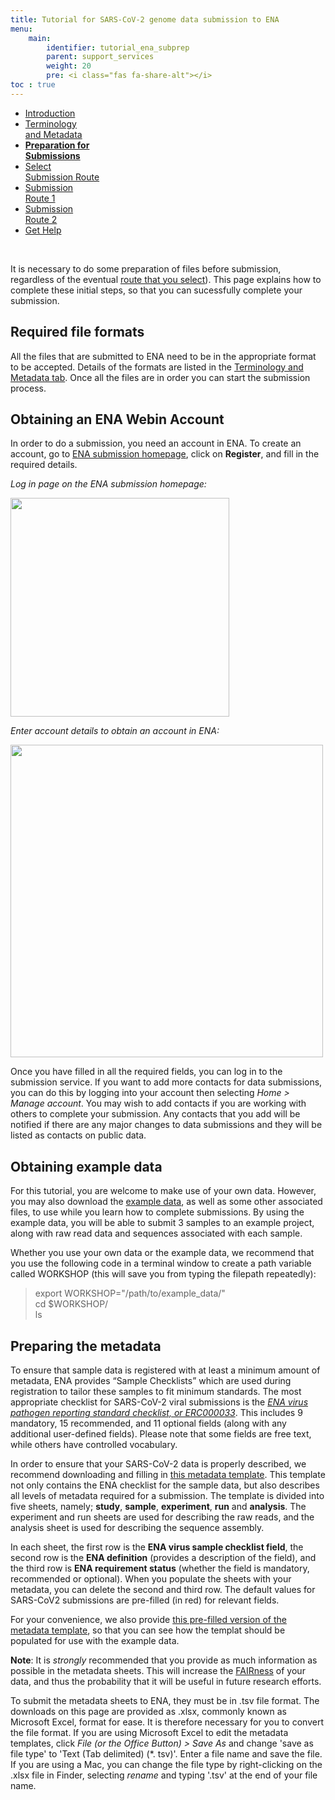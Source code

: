 ```yaml
---
title: Tutorial for SARS-CoV-2 genome data submission to ENA
menu:
    main:
        identifier: tutorial_ena_subprep
        parent: support_services
        weight: 20
        pre: <i class="fas fa-share-alt"></i>
toc : true
---
```


<ul class="nav nav-tabs nav-justified">
  <li class="nav-item">
    <a class="nav-link" href="/support_services/tutorial_ena/tutorial_ena_intro">Introduction</a>
  </li>
  <li class="nav-item">
    <a class="nav-link" href="/support_services/tutorial_ena/tutorial_ena_terminology">Terminology<br>and Metadata</a>
  </li>
  <li class="nav-item">
    <a class="nav-link active" href="#"><b>Preparation for<br>Submissions</b></a>
  </li>
  <li class="nav-item">
    <a class="nav-link" href="/support_services/tutorial_ena/tutorial_ena_selectsub">Select<br>Submission Route</a>
  </li>
  <li class="nav-item">
    <a class="nav-link" href="/support_services/tutorial_ena/tutorial_ena_subroute2">Submission<br>Route 1</a>
  </li>
  <li class="nav-item">
    <a class="nav-link" href="/support_services/tutorial_ena/tutorial_ena_subroute2">Submission<br>Route 2</a>
  </li>
  <li class="nav-item">
    <a class="nav-link" href="/support_services/tutorial_ena/tutorial_ena_contact">Get Help</a>
  </li>
</ul>

<br>

It is necessary to do some preparation of files before submission, regardless of the eventual [route that you select](/support_services/tutorial_ena/tutorial_ena_selectsub)). This page explains how to complete these initial steps, so that you can sucessfully complete your submission.

## Required file formats

All the files that are submitted to ENA need to be in the appropriate format to be accepted. Details of the formats are listed in the [Terminology and Metadata tab](/support_services/tutorial_ena/tutorial_ena_terminology). Once all the files are in order you can start the submission process.

## Obtaining an ENA Webin Account

In order to do a submission, you need an account in ENA. To create an account, go to [ENA submission homepage](https://www.ebi.ac.uk/ena/submit/webin/), click on **Register**, and fill in the required details.

*Log in page on the ENA submission homepage:* 

<div class="text-center">
  <img src="/img/ena_tutorial/ENA_login_startpage.png" height="350" class="rounded">
</div>

*Enter account details to obtain an account in ENA:*

<div class="text-center">
  <img src="/img/ena_tutorial/ENA_login_detailspage.png" height="500" class="rounded">
</div>

Once you have filled in all the required fields, you can log in to the submission service. If you want to add more contacts for data submissions, you can do this by logging into your account then selecting *Home > Manage account*. You may wish to add contacts if you are working with others to complete your submission. Any contacts that you add will be notified if there are any major changes to data submissions and they will be listed as contacts on public data.

## Obtaining example data

For this tutorial, you are welcome to make use of your own data. However, you may also download the [example data](/ENA_tutorial_data/example_data.zip), as well as some other associated files, to use while you learn how to complete submissions. By using the example data, you will be able to submit 3 samples to an example project, along with raw read data and sequences associated with each sample.

Whether you use your own data or the example data, we recommend that you use the following code in a terminal window to create a path variable called WORKSHOP (this will save you from typing the filepath repeatedly):

>export WORKSHOP="/path/to/example_data/"<br>cd $WORKSHOP/<br>ls

## Preparing the metadata

To ensure that sample data is registered with at least a minimum amount of metadata, ENA provides “Sample Checklists” which are used during registration to tailor these samples to fit minimum standards. The most appropriate checklist for SARS-CoV-2 viral submissions is the *[ENA virus pathogen reporting standard checklist, or ERC000033](https://www.ebi.ac.uk/ena/browser/view/ERC000033)*. This includes 9 mandatory, 15 recommended, and 11 optional fields (along with any additional user-defined fields). Please note that some fields are free text, while others have controlled vocabulary.

In order to ensure that your SARS-CoV-2 data is properly described, we recommend downloading and filling in [this metadata template](/ENA_tutorial_data/metadata_template_ERC000033.xlsx). 
This template not only contains the ENA checklist for the sample data, but also describes all levels of metadata required for a submission. The template is divided into five sheets, namely; **study**, **sample**, **experiment**, **run** and **analysis**. The experiment and run sheets are used for describing the raw reads, and the analysis sheet is used for describing the sequence assembly.

In each sheet, the first row is the **ENA virus sample checklist field**, the second row is the **ENA definition** (provides a description of the field), and the third row is **ENA requirement status** (whether the field is mandatory, recommended or optional). When you populate the sheets with your metadata, you can delete the second and third row. The default values for SARS-CoV2 submissions are pre-filled (in red) for relevant fields.

For your convenience, we also provide [this pre-filled version of the metadata template](/ENA_tutorial_data/metadata_template_ERC000033_filled.xlsx), so that you can see how the templat should be populated for use with the example data.

**Note**: It is *strongly* recommended that you provide as much information as possible in the metadata sheets. This will increase the [FAIRness](https://www.go-fair.org/fair-principles/) of your data, and thus the probability that it will be useful in future research efforts.

To submit the metadata sheets to ENA, they must be in .tsv file format. The downloads on this page are provided as .xlsx, commonly known as Microsoft Excel, format for ease. It is therefore necessary for you to convert the file format. If you are using Microsoft Excel to edit the metadata templates, click *File (or the Office Button) > Save As* and change 'save as file type' to 'Text (Tab delimited) (\*. tsv)'. Enter a file name and save the file. If you are using a Mac, you can change the file type by right-clicking on the .xlsx file in Finder, selecting *rename* and typing '.tsv' at the end of your file name.
